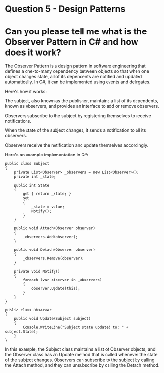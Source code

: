 # Question 5 - Design Patterns

# Can you please tell me what is the Observer Pattern in C# and how does it work?

The Observer Pattern is a design pattern in software engineering that defines a one-to-many dependency between objects so that when one object changes state, all of its dependents are notified and updated automatically. In C#, it can be implemented using events and delegates.

Here's how it works:

The subject, also known as the publisher, maintains a list of its dependents, known as observers, and provides an interface to add or remove observers.

Observers subscribe to the subject by registering themselves to receive notifications.

When the state of the subject changes, it sends a notification to all its observers.

Observers receive the notification and update themselves accordingly.

Here's an example implementation in C#:

```
public class Subject
{
    private List<Observer> _observers = new List<Observer>();
    private int _state;

    public int State
    {
        get { return _state; }
        set
        {
            _state = value;
            Notify();
        }
    }

    public void Attach(Observer observer)
    {
        _observers.Add(observer);
    }

    public void Detach(Observer observer)
    {
        _observers.Remove(observer);
    }

    private void Notify()
    {
        foreach (var observer in _observers)
        {
            observer.Update(this);
        }
    }
}

public class Observer
{
    public void Update(Subject subject)
    {
        Console.WriteLine("Subject state updated to: " + subject.State);
    }
}

```
In this example, the Subject class maintains a list of Observer objects, and the Observer class has an Update method that is called whenever the state of the subject changes. Observers can subscribe to the subject by calling the Attach method, and they can unsubscribe by calling the Detach method.


